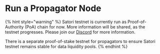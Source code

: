 # Run a Propagator Node

{% hint style="warning" %}
Satori testnet is currently run as Proof-of-Authority (PoA) chain for now. More information will be shared, as the testnet progresses. Please join our [Discord](https://discord.gg/xfGrYrjw) for more information.

There is a separate proof-of-stake testnet for propagators to ensure Satori testnet remains stable for data liquidity pools.
{% endhint %}
